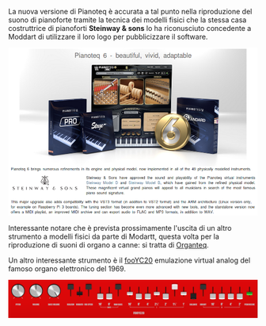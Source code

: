 
La nuova versione di Pianoteq è accurata a tal punto nella riproduzione del suono di pianoforte tramite la tecnica dei modelli fisici che la stessa casa costruttrice di pianoforti **Steinway & sons** lo ha riconusciuto concedente a Moddart di utilizzare il loro logo per pubblicizzare il software.

![pianoteq and Steinway](./images/2018-01/pt3/pianoteq-steinway.png)

Interessante notare che è prevista prossimamente l'uscita di un altro strumento a modelli fisici da parte di Modartt, questa volta per la riproduzione di suoni di organo a canne: si tratta di [Organteq](https://www.modartt.com/organteq).

Un altro interessante strumento è il [fooYC20](http://foo-yc20.codeforcode.com/) emulazione virtual analog del famoso organo elettronico del 1969. 

![fooYC20](./images/2018-01/pt3/fooYC20.png)


